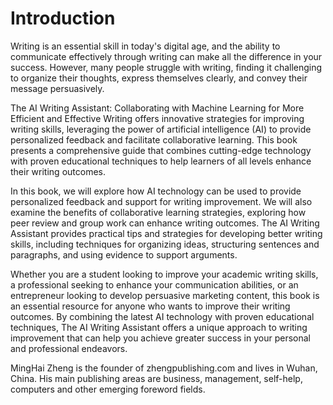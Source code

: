 # Introduction

Writing is an essential skill in today's digital age, and the ability to communicate effectively through writing can make all the difference in your success. However, many people struggle with writing, finding it challenging to organize their thoughts, express themselves clearly, and convey their message persuasively.

The AI Writing Assistant: Collaborating with Machine Learning for More Efficient and Effective Writing offers innovative strategies for improving writing skills, leveraging the power of artificial intelligence (AI) to provide personalized feedback and facilitate collaborative learning. This book presents a comprehensive guide that combines cutting-edge technology with proven educational techniques to help learners of all levels enhance their writing outcomes.

In this book, we will explore how AI technology can be used to provide personalized feedback and support for writing improvement. We will also examine the benefits of collaborative learning strategies, exploring how peer review and group work can enhance writing outcomes. The AI Writing Assistant provides practical tips and strategies for developing better writing skills, including techniques for organizing ideas, structuring sentences and paragraphs, and using evidence to support arguments.

Whether you are a student looking to improve your academic writing skills, a professional seeking to enhance your communication abilities, or an entrepreneur looking to develop persuasive marketing content, this book is an essential resource for anyone who wants to improve their writing outcomes. By combining the latest AI technology with proven educational techniques, The AI Writing Assistant offers a unique approach to writing improvement that can help you achieve greater success in your personal and professional endeavors.

MingHai Zheng is the founder of zhengpublishing.com and lives in Wuhan, China. His main publishing areas are business, management, self-help, computers and other emerging foreword fields.
